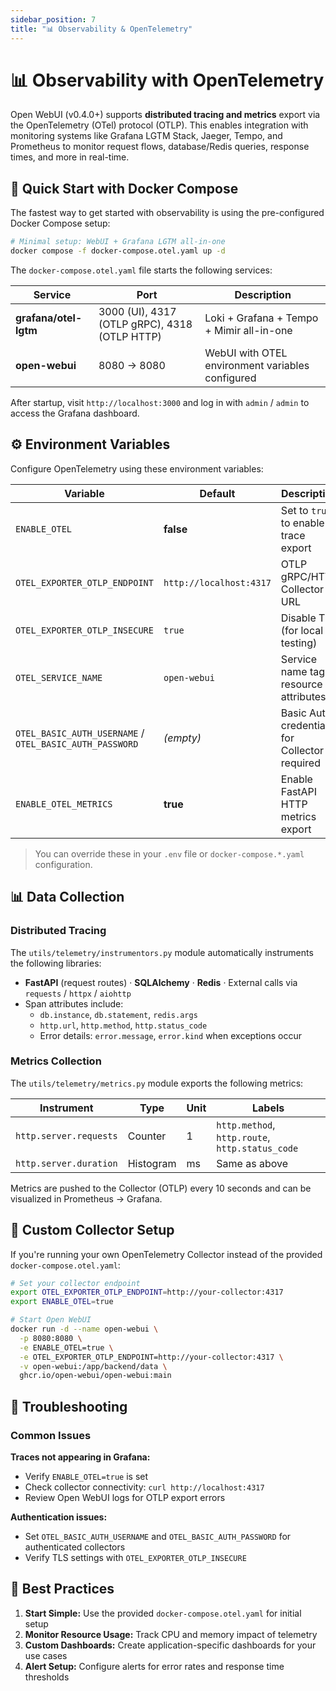 ```yaml
---
sidebar_position: 7
title: "📊 Observability & OpenTelemetry"
---
```


# 📊 Observability with OpenTelemetry

Open WebUI (v0.4.0+) supports **distributed tracing and metrics** export via the OpenTelemetry (OTel) protocol (OTLP). This enables integration with monitoring systems like Grafana LGTM Stack, Jaeger, Tempo, and Prometheus to monitor request flows, database/Redis queries, response times, and more in real-time.

## 🚀 Quick Start with Docker Compose

The fastest way to get started with observability is using the pre-configured Docker Compose setup:

```bash
# Minimal setup: WebUI + Grafana LGTM all-in-one
docker compose -f docker-compose.otel.yaml up -d
```

The `docker-compose.otel.yaml` file starts the following services:

| Service | Port | Description |
|---------|------|-------------|
| **grafana/otel-lgtm** | 3000 (UI), 4317 (OTLP gRPC), 4318 (OTLP HTTP) | Loki + Grafana + Tempo + Mimir all-in-one |
| **open-webui** | 8080 → 8080 | WebUI with OTEL environment variables configured |

After startup, visit `http://localhost:3000` and log in with `admin` / `admin` to access the Grafana dashboard.

## ⚙️ Environment Variables

Configure OpenTelemetry using these environment variables:

| Variable | Default | Description |
|----------|---------|-------------|
| `ENABLE_OTEL` | **false** | Set to `true` to enable trace export |
| `OTEL_EXPORTER_OTLP_ENDPOINT` | `http://localhost:4317` | OTLP gRPC/HTTP Collector URL |
| `OTEL_EXPORTER_OTLP_INSECURE` | `true` | Disable TLS (for local testing) |
| `OTEL_SERVICE_NAME` | `open-webui` | Service name tag in resource attributes |
| `OTEL_BASIC_AUTH_USERNAME` / `OTEL_BASIC_AUTH_PASSWORD` | _(empty)_ | Basic Auth credentials for Collector if required |
| `ENABLE_OTEL_METRICS` | **true** | Enable FastAPI HTTP metrics export |

> You can override these in your `.env` file or `docker-compose.*.yaml` configuration.

## 📊 Data Collection

### Distributed Tracing

The `utils/telemetry/instrumentors.py` module automatically instruments the following libraries:

* **FastAPI** (request routes) · **SQLAlchemy** · **Redis** · External calls via `requests` / `httpx` / `aiohttp`
* Span attributes include:
  * `db.instance`, `db.statement`, `redis.args`
  * `http.url`, `http.method`, `http.status_code`
  * Error details: `error.message`, `error.kind` when exceptions occur


### Metrics Collection

The `utils/telemetry/metrics.py` module exports the following metrics:

| Instrument | Type | Unit | Labels |
|------------|------|------|--------|
| `http.server.requests` | Counter | 1 | `http.method`, `http.route`, `http.status_code` |
| `http.server.duration` | Histogram | ms | Same as above |

Metrics are pushed to the Collector (OTLP) every 10 seconds and can be visualized in Prometheus → Grafana.

## 🔧 Custom Collector Setup

If you're running your own OpenTelemetry Collector instead of the provided `docker-compose.otel.yaml`:

```bash
# Set your collector endpoint
export OTEL_EXPORTER_OTLP_ENDPOINT=http://your-collector:4317
export ENABLE_OTEL=true

# Start Open WebUI
docker run -d --name open-webui \
  -p 8080:8080 \
  -e ENABLE_OTEL=true \
  -e OTEL_EXPORTER_OTLP_ENDPOINT=http://your-collector:4317 \
  -v open-webui:/app/backend/data \
  ghcr.io/open-webui/open-webui:main
```

## 🚨 Troubleshooting

### Common Issues

**Traces not appearing in Grafana:**
- Verify `ENABLE_OTEL=true` is set
- Check collector connectivity: `curl http://localhost:4317`
- Review Open WebUI logs for OTLP export errors

**Authentication issues:**
- Set `OTEL_BASIC_AUTH_USERNAME` and `OTEL_BASIC_AUTH_PASSWORD` for authenticated collectors
- Verify TLS settings with `OTEL_EXPORTER_OTLP_INSECURE`

## 🌟 Best Practices

1. **Start Simple:** Use the provided `docker-compose.otel.yaml` for initial setup
2. **Monitor Resource Usage:** Track CPU and memory impact of telemetry
3. **Custom Dashboards:** Create application-specific dashboards for your use cases
4. **Alert Setup:** Configure alerts for error rates and response time thresholds
